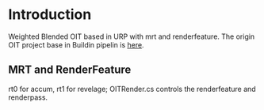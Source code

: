 # Introduction
Weighted Blended OIT based in URP with mrt and renderfeature.
The origin OIT project base in Buildin pipelin is [here](https://github.com/candycat1992/OIT_Lab).
## MRT and RenderFeature
rt0 for accum, rt1 for revelage;
OITRender.cs controls the renderfeature and renderpass.